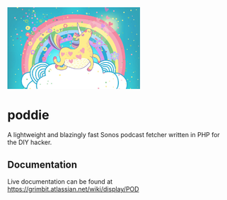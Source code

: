 <img src="./uni-logo.jpg" width="300" />

# poddie
A lightweight and blazingly fast Sonos podcast fetcher written in PHP for the DIY hacker.

## Documentation
Live documentation can be found at https://grimbit.atlassian.net/wiki/display/POD
